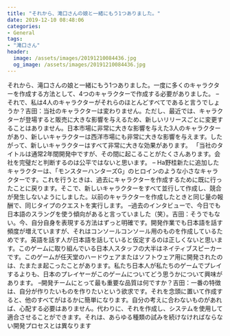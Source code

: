 ```yaml
---
title: "それから、滝口さんの娘と一緒にもう1つありました。"
date: 2019-12-10 08:48:06
categories:
- General
tags:
- "滝口さん"
header:
  image: /assets/images/20191210084436.jpg
  og_image: /assets/images/20191210084436.jpg
---
```


それから、滝口さんの娘と一緒にもう1つありました。一度に多くのキャラクターを作成する方法として、4つのキャラクターで作成する必要がありました。 –それで、私は4人のキャラクターがそれらのほとんどすべてであると言うでしょうか？吉田：当社のキャラクターは変わりません。ただし、最近では、キャラクターが登場すると販売に大きな影響を与えるため、新しいリリースごとに変更することはありません。日本市場に非常に大きな影響を与えた3人のキャラクターがあり、新しいキャラクターは西洋市場にも非常に大きな影響を与えます。したがって、新しいキャラクターはすべて非常に大きな効果があります。 「当社のタイトルは通常2年間開発中ですが、その間に起こることがたくさんあります。会社を完璧だと判断するのは公平ではないと思います。 – Ha野桂新たに追加したキャラクターは、「モンスターハンターズG」のヒロインのような小さなキャラクターです。これを行うときは、過去にキャラクターを作成するために既に行ったことに戻ります。そこで、新しいキャラクターをすべて並行して作成し、競合が発生しないようにしました。以前のキャラクターを作成したときと同じ量の報酬で、同じタイプのクエストを実行します。 –過去のインタビューで、今日でも日本語のスラングを使う傾向があると言っていました（笑）。吉田：そうでもない。今、自分自身を表現する方法はずっと明確です。開発作業でも日本語を話す頻度が増えていますが、それはコンソールコンソール用のものを作成しているためです。英語を話す人が日本語を話していると仮定するのは正しくないと思います。このゲームに取り組んでいる日本人スタッフの大半はネイティブスピーカーです。このゲームが任天堂のハードウェアまたはソフトウェア用に開発されたのは、たまたま起こったことがあります。私たち日本人が私たちのゲームでプレイするよりも、日本のプレイヤーがこのゲームについてどう思うかについて興味があります。 –開発チームにとって最も重要な品質は何ですか？吉田：一番の特徴は、自分が作りたいものを作りたいという欲求です。それを念頭に置いて作成すると、他のすべてがはるかに簡単になります。自分の考えに合わないものがあれば、心配する必要はありません。代わりに、それを作成し、システムを使用して適合させることができます。それは、あらゆる種類の試みを続けなければならない開発プロセスとは異なります

